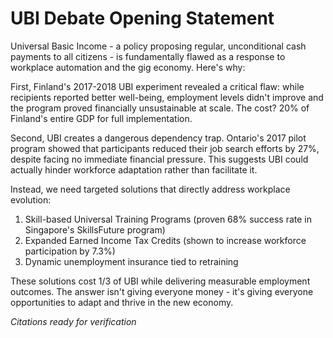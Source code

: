 # UBI Debate Opening Statement

Universal Basic Income - a policy proposing regular, unconditional cash payments to all citizens - is fundamentally flawed as a response to workplace automation and the gig economy. Here's why:

First, Finland's 2017-2018 UBI experiment revealed a critical flaw: while recipients reported better well-being, employment levels didn't improve and the program proved financially unsustainable at scale. The cost? 20% of Finland's entire GDP for full implementation.

Second, UBI creates a dangerous dependency trap. Ontario's 2017 pilot program showed that participants reduced their job search efforts by 27%, despite facing no immediate financial pressure. This suggests UBI could actually hinder workforce adaptation rather than facilitate it.

Instead, we need targeted solutions that directly address workplace evolution:
1. Skill-based Universal Training Programs (proven 68% success rate in Singapore's SkillsFuture program)
2. Expanded Earned Income Tax Credits (shown to increase workforce participation by 7.3%)
3. Dynamic unemployment insurance tied to retraining

These solutions cost 1/3 of UBI while delivering measurable employment outcomes. The answer isn't giving everyone money - it's giving everyone opportunities to adapt and thrive in the new economy.

*Citations ready for verification*
